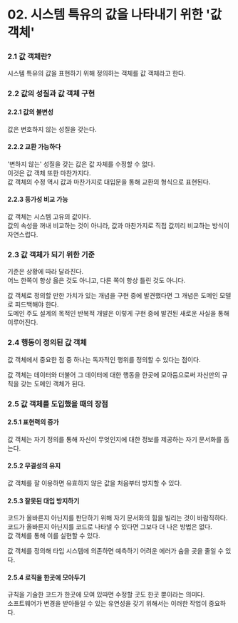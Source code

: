 # 02. 시스템 특유의 값을 나타내기 위한 '값 객체'

### 2.1 값 객체란?

시스템 특유의 값을 표현하기 위해 정의하는 객체를 값 객체라고 한다.

### 2.2 값의 성질과 값 객체 구현

#### 2.2.1 값의 불변성

값은 변호하지 않는 성질을 갖는다.

#### 2.2.2 교환 가능하다

'변하지 않는' 성질을 갖는 값은 값 자체를 수정할 수 없다.  
이것은 값 객체 또한 마찬가지다.  
값 객체의 수정 역시 값과 마찬가지로 대입문을 통해 교환의 형식으로 표현된다.

#### 2.2.3 등가성 비교 가능

값 객체는 시스템 고유의 값이다.  
값의 속성을 꺼내 비교하는 것이 아니라, 값과 마찬가지로 직접 값끼리 비교하는 방식이 자연스럽다.

### 2.3 값 객체가 되기 위한 기준

기준은 상황에 따라 달라진다.  
어느 한쪽이 항상 옳은 것도 아니고, 다른 쪽이 항상 틀린 것도 아니다.

값 객체로 정의할 만한 가치가 있는 개념을 구현 중에 발견했다면 그 개념은 도메인 모델로 피드백해야 한다.  
도메인 주도 설계의 목적인 반복적 개발은 이렇게 구현 중에 발견된 새로운 사실을 통해 이루어진다.

### 2.4 행동이 정의된 값 객체

값 객체에서 중요한 점 중 하나는 독자적인 행위를 정의할 수 있다는 점이다.

값 객체는 데이터와 더불어 그 데이터에 대한 행동을 한곳에 모아둠으로써 자신만의 규칙을 갖는 도메인 객체가 된다.

### 2.5 값 객체를 도입했을 때의 장점

#### 2.5.1 표현력의 증가

값 객체는 자기 정의를 통해 자신이 무엇인지에 대한 정보를 제공하는 자기 문서화를 돕는다.

#### 2.5.2 무결성의 유지

값 객체를 잘 이용하면 유효하지 않은 값을 처음부터 방지할 수 있다.

#### 2.5.3 잘못된 대입 방지하기

코드가 올바른지 아닌지를 판단하기 위해 자기 문서화의 힘을 빌리는 것이 바람직하다.  
코드가 올바른지 아닌지를 코드로 나타낼 수 있다면 그보다 더 나은 방법은 없다.  
값 객체를 통해 이를 실현할 수 있다.

값 객체를 정의해 타입 시스템에 의존하면 예측하기 어려운 에러가 숨을 곳을 줄일 수 있다.

#### 2.5.4 로직을 한곳에 모아두기

규칙을 기술한 코드가 한곳에 모여 있따면 수정할 곳도 한곳 뿐이라는 의미다.  
소프트웨어가 변경을 받아들일 수 있는 유연성을 갖기 위해서는 이러한 작업이 중요하다.